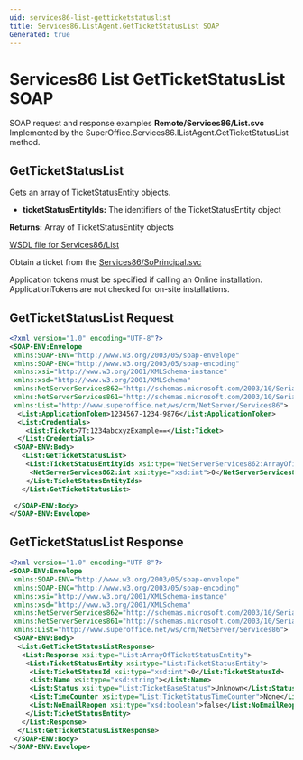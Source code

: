 ```yaml
---
uid: services86-list-getticketstatuslist
title: Services86.ListAgent.GetTicketStatusList SOAP
Generated: true
---
```


# Services86 List GetTicketStatusList SOAP

SOAP request and response examples **Remote/Services86/List.svc**
Implemented by the <see cref="M:SuperOffice.Services86.IListAgent.GetTicketStatusList">SuperOffice.Services86.IListAgent.GetTicketStatusList</see> method.

## GetTicketStatusList

Gets an array of TicketStatusEntity objects.

* **ticketStatusEntityIds:** The identifiers of the TicketStatusEntity object

**Returns:** Array of TicketStatusEntity objects


[WSDL file for Services86/List](../Services86-List.md)

Obtain a ticket from the [Services86/SoPrincipal.svc](../SoPrincipal/SoPrincipal.md)

Application tokens must be specified if calling an Online installation. ApplicationTokens are not checked for on-site installations.

## GetTicketStatusList Request

```xml
<?xml version="1.0" encoding="UTF-8"?>
<SOAP-ENV:Envelope
 xmlns:SOAP-ENV="http://www.w3.org/2003/05/soap-envelope"
 xmlns:SOAP-ENC="http://www.w3.org/2003/05/soap-encoding"
 xmlns:xsi="http://www.w3.org/2001/XMLSchema-instance"
 xmlns:xsd="http://www.w3.org/2001/XMLSchema"
 xmlns:NetServerServices862="http://schemas.microsoft.com/2003/10/Serialization/Arrays"
 xmlns:NetServerServices861="http://schemas.microsoft.com/2003/10/Serialization/"
 xmlns:List="http://www.superoffice.net/ws/crm/NetServer/Services86">
  <List:ApplicationToken>1234567-1234-9876</List:ApplicationToken>
  <List:Credentials>
    <List:Ticket>7T:1234abcxyzExample==</List:Ticket>
  </List:Credentials>
 <SOAP-ENV:Body>
   <List:GetTicketStatusList>
    <List:TicketStatusEntityIds xsi:type="NetServerServices862:ArrayOfint">
     <NetServerServices862:int xsi:type="xsd:int">0</NetServerServices862:int>
    </List:TicketStatusEntityIds>
   </List:GetTicketStatusList>

 </SOAP-ENV:Body>
</SOAP-ENV:Envelope>

```


## GetTicketStatusList Response

```xml
<?xml version="1.0" encoding="UTF-8"?>
<SOAP-ENV:Envelope
 xmlns:SOAP-ENV="http://www.w3.org/2003/05/soap-envelope"
 xmlns:SOAP-ENC="http://www.w3.org/2003/05/soap-encoding"
 xmlns:xsi="http://www.w3.org/2001/XMLSchema-instance"
 xmlns:xsd="http://www.w3.org/2001/XMLSchema"
 xmlns:NetServerServices862="http://schemas.microsoft.com/2003/10/Serialization/Arrays"
 xmlns:NetServerServices861="http://schemas.microsoft.com/2003/10/Serialization/"
 xmlns:List="http://www.superoffice.net/ws/crm/NetServer/Services86">
 <SOAP-ENV:Body>
  <List:GetTicketStatusListResponse>
   <List:Response xsi:type="List:ArrayOfTicketStatusEntity">
    <List:TicketStatusEntity xsi:type="List:TicketStatusEntity">
     <List:TicketStatusId xsi:type="xsd:int">0</List:TicketStatusId>
     <List:Name xsi:type="xsd:string"></List:Name>
     <List:Status xsi:type="List:TicketBaseStatus">Unknown</List:Status>
     <List:TimeCounter xsi:type="List:TicketStatusTimeCounter">None</List:TimeCounter>
     <List:NoEmailReopen xsi:type="xsd:boolean">false</List:NoEmailReopen>
    </List:TicketStatusEntity>
   </List:Response>
  </List:GetTicketStatusListResponse>
 </SOAP-ENV:Body>
</SOAP-ENV:Envelope>

```


